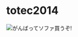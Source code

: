 totec2014
=========

![がんばってソファ買うぞ!](http://www.atspagespeed.com/images/240xNxpagespeed.png.pagespeed.ic.l093OZtlh8.png)

